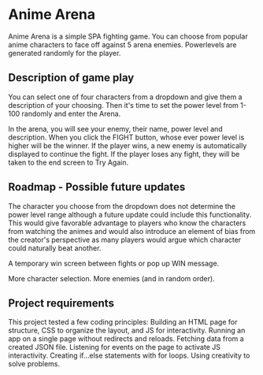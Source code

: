 # Anime Arena

Anime Arena is a simple SPA fighting game. You can choose from popular anime characters to face off against 5 arena enemies. Powerlevels are generated randomly for the player. 

## Description of game play

You can select one of four characters from a dropdown and give them a description of your choosing. Then it's time to set the power level from 1-100 randomly and enter the Arena. 

In the arena, you will see your enemy, their name, power level and description. When you click the FIGHT button, whose ever power level is higher will be the winner. If the player wins, a new enemy is automatically displayed to continue the fight. If the player loses any fight, they will be taken to the end screen to Try Again.

## Roadmap - Possible future updates

The character you choose from the dropdown does not determine the power level range although a future update could include this functionality. This would give favorable advantage to players who know the characters from watching the animes and would also introduce an element of bias from the creator's perspective as many players would argue which character could naturally beat another. 

A temporary win screen between fights or pop up WIN message. 

More character selection. More enemies (and in random order). 

## Project requirements

This project tested a few coding principles:
Building an HTML page for structure, CSS to organize the layout, and JS for interactivity.
Running an app on a single page without redirects and reloads. 
Fetching data from a created JSON file. 
Listening for events on the page to activate JS interactivity.
Creating if...else statements with for loops. 
Using creativity to solve problems. 
